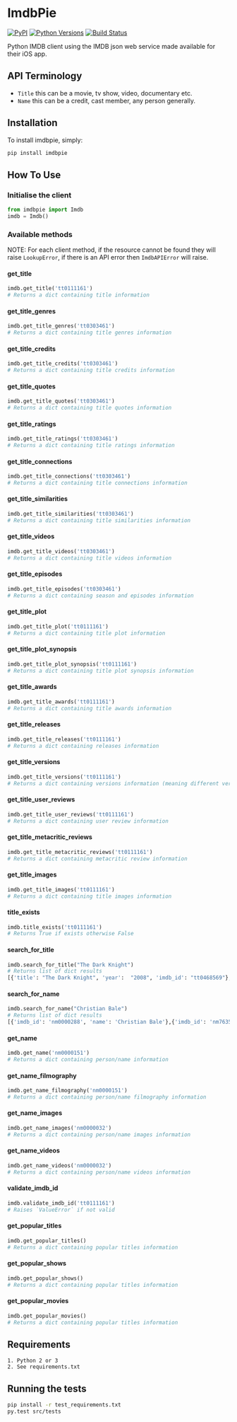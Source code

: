 # ImdbPie

[![PyPI](https://img.shields.io/pypi/v/imdbpie.svg)](https://pypi.python.org/pypi/imdb-pie)
[![Python Versions](https://img.shields.io/pypi/pyversions/imdbpie.svg)](https://pypi.python.org/pypi/imdb-pie)
[![Build Status](https://travis-ci.org/richardasaurus/imdb-pie.png?branch=master)](https://travis-ci.org/richardasaurus/imdb-pie)

Python IMDB client using the IMDB json web service made available for their iOS app.

## API Terminology

- `Title` this can be a movie, tv show, video, documentary etc.
- `Name` this can be a credit, cast member, any person generally.

## Installation

To install imdbpie, simply:
```bash
pip install imdbpie
```

## How To Use

### Initialise the client
```python
from imdbpie import Imdb
imdb = Imdb()
```

### Available methods

NOTE: For each client method, if the resource cannot be found they will raise `LookupError`, if there is an API error then `ImdbAPIError` will raise.

#### get_title

```python
imdb.get_title('tt0111161')
# Returns a dict containing title information
```

#### get_title_genres

```python
imdb.get_title_genres('tt0303461')
# Returns a dict containing title genres information
```

#### get_title_credits

```python
imdb.get_title_credits('tt0303461')
# Returns a dict containing title credits information
```

#### get_title_quotes

```python
imdb.get_title_quotes('tt0303461')
# Returns a dict containing title quotes information
```

#### get_title_ratings

```python
imdb.get_title_ratings('tt0303461')
# Returns a dict containing title ratings information
```

#### get_title_connections

```python
imdb.get_title_connections('tt0303461')
# Returns a dict containing title connections information
```

#### get_title_similarities

```python
imdb.get_title_similarities('tt0303461')
# Returns a dict containing title similarities information
```

#### get_title_videos

```python
imdb.get_title_videos('tt0303461')
# Returns a dict containing title videos information
```

#### get_title_episodes

```python
imdb.get_title_episodes('tt0303461')
# Returns a dict containing season and episodes information
```

#### get_title_plot

```python
imdb.get_title_plot('tt0111161')
# Returns a dict containing title plot information
```

#### get_title_plot_synopsis

```python
imdb.get_title_plot_synopsis('tt0111161')
# Returns a dict containing title plot synopsis information
```

#### get_title_awards

```python
imdb.get_title_awards('tt0111161')
# Returns a dict containing title awards information
```

#### get_title_releases

```python
imdb.get_title_releases('tt0111161')
# Returns a dict containing releases information
```

#### get_title_versions

```python
imdb.get_title_versions('tt0111161')
# Returns a dict containing versions information (meaning different versions of this title for different regions, or different versions for DVD vs Cinema)
```

#### get_title_user_reviews

```python
imdb.get_title_user_reviews('tt0111161')
# Returns a dict containing user review information
```

#### get_title_metacritic_reviews

```python
imdb.get_title_metacritic_reviews('tt0111161')
# Returns a dict containing metacritic review information
```

#### get_title_images

```python
imdb.get_title_images('tt0111161')
# Returns a dict containing title images information
```

#### title_exists

```python
imdb.title_exists('tt0111161')
# Returns True if exists otherwise False
```

#### search_for_title
```python
imdb.search_for_title("The Dark Knight")
# Returns list of dict results
[{'title': "The Dark Knight", 'year':  "2008", 'imdb_id': "tt0468569"},{'title' : "Batman Unmasked", ...}]
```

#### search_for_name
```python
imdb.search_for_name("Christian Bale")
# Returns list of dict results
[{'imdb_id': 'nm0000288', 'name': 'Christian Bale'},{'imdb_id': 'nm7635250', ...}]
```

#### get_name

```python
imdb.get_name('nm0000151')
# Returns a dict containing person/name information
```

#### get_name_filmography

```python
imdb.get_name_filmography('nm0000151')
# Returns a dict containing person/name filmography information
```

#### get_name_images

```python
imdb.get_name_images('nm0000032')
# Returns a dict containing person/name images information
```

#### get_name_videos

```python
imdb.get_name_videos('nm0000032')
# Returns a dict containing person/name videos information
```

#### validate_imdb_id

```python
imdb.validate_imdb_id('tt0111161')
# Raises `ValueError` if not valid
```

#### get_popular_titles

```python
imdb.get_popular_titles()
# Returns a dict containing popular titles information
```

#### get_popular_shows

```python
imdb.get_popular_shows()
# Returns a dict containing popular titles information
```

#### get_popular_movies

```python
imdb.get_popular_movies()
# Returns a dict containing popular titles information
```

## Requirements

    1. Python 2 or 3
    2. See requirements.txt

## Running the tests

```bash
pip install -r test_requirements.txt
py.test src/tests
```


